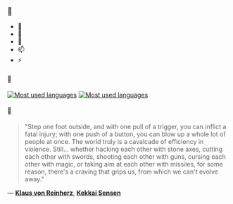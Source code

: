 ### 👋

- 🔭
- 🌱
- 💬
- 📫
- ⚡

#### 🧏

[![Most used languages](https://github-readme-stats-aynah.vercel.app/api/top-langs/?username=aynh&theme=solarized-dark&langs_count=6&layout=compact&hide_title=true)](https://github.com/anuraghazra/github-readme-stats#gh-dark-mode-only)
[![Most used languages](https://github-readme-stats-aynah.vercel.app/api/top-langs/?username=aynh&theme=solarized-light&langs_count=6&layout=compact&hide_title=true)](https://github.com/anuraghazra/github-readme-stats#gh-light-mode-only)

#### 💬

> "Step one foot outside, and with one pull of a trigger, you can inflict a fatal injury; with one push of a button, you can blow up a whole lot of people at once. The world truly is a cavalcade of efficiency in violence. Still... whether hacking each other with stone axes, cutting each other with swords, shooting each other with guns, cursing each other with magic, or taking aim at each other with missiles, for some reason, there's a craving that grips us, from which we can't evolve away."

&mdash; [**Klaus von Reinherz**](https://myanimelist.net/character.php?q=Klaus%20von%20Reinherz&cat=character), [**Kekkai Sensen**](https://myanimelist.net/search/all?q=Kekkai%20Sensen&cat=all)
